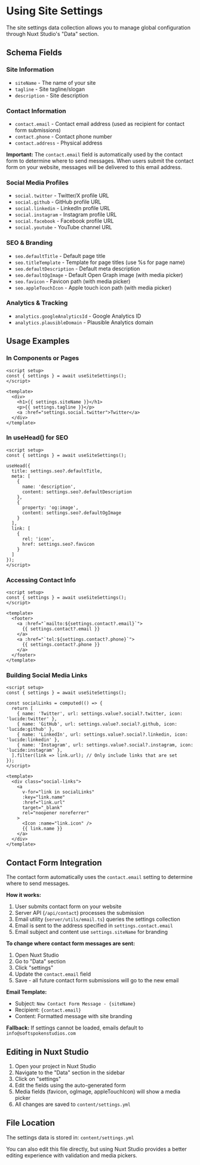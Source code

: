 # Using Site Settings

The site settings data collection allows you to manage global configuration through Nuxt Studio's "Data" section.

## Schema Fields

### Site Information
- `siteName` - The name of your site
- `tagline` - Site tagline/slogan
- `description` - Site description

### Contact Information
- `contact.email` - Contact email address (used as recipient for contact form submissions)
- `contact.phone` - Contact phone number
- `contact.address` - Physical address

**Important:** The `contact.email` field is automatically used by the contact form to determine where to send messages. When users submit the contact form on your website, messages will be delivered to this email address.

### Social Media Profiles
- `social.twitter` - Twitter/X profile URL
- `social.github` - GitHub profile URL
- `social.linkedin` - LinkedIn profile URL
- `social.instagram` - Instagram profile URL
- `social.facebook` - Facebook profile URL
- `social.youtube` - YouTube channel URL

### SEO & Branding
- `seo.defaultTitle` - Default page title
- `seo.titleTemplate` - Template for page titles (use %s for page name)
- `seo.defaultDescription` - Default meta description
- `seo.defaultOgImage` - Default Open Graph image (with media picker)
- `seo.favicon` - Favicon path (with media picker)
- `seo.appleTouchIcon` - Apple touch icon path (with media picker)

### Analytics & Tracking
- `analytics.googleAnalyticsId` - Google Analytics ID
- `analytics.plausibleDomain` - Plausible Analytics domain

## Usage Examples

### In Components or Pages

```vue
<script setup>
const { settings } = await useSiteSettings();
</script>

<template>
  <div>
    <h1>{{ settings.siteName }}</h1>
    <p>{{ settings.tagline }}</p>
    <a :href="settings.social.twitter">Twitter</a>
  </div>
</template>
```

### In useHead() for SEO

```vue
<script setup>
const { settings } = await useSiteSettings();

useHead({
  title: settings.seo?.defaultTitle,
  meta: [
    {
      name: 'description',
      content: settings.seo?.defaultDescription
    },
    {
      property: 'og:image',
      content: settings.seo?.defaultOgImage
    }
  ],
  link: [
    {
      rel: 'icon',
      href: settings.seo?.favicon
    }
  ]
});
</script>
```

### Accessing Contact Info

```vue
<script setup>
const { settings } = await useSiteSettings();
</script>

<template>
  <footer>
    <a :href="`mailto:${settings.contact?.email}`">
      {{ settings.contact?.email }}
    </a>
    <a :href="`tel:${settings.contact?.phone}`">
      {{ settings.contact?.phone }}
    </a>
  </footer>
</template>
```

### Building Social Media Links

```vue
<script setup>
const { settings } = await useSiteSettings();

const socialLinks = computed(() => {
  return [
    { name: 'Twitter', url: settings.value?.social?.twitter, icon: 'lucide:twitter' },
    { name: 'GitHub', url: settings.value?.social?.github, icon: 'lucide:github' },
    { name: 'LinkedIn', url: settings.value?.social?.linkedin, icon: 'lucide:linkedin' },
    { name: 'Instagram', url: settings.value?.social?.instagram, icon: 'lucide:instagram' },
  ].filter(link => link.url); // Only include links that are set
});
</script>

<template>
  <div class="social-links">
    <a
      v-for="link in socialLinks"
      :key="link.name"
      :href="link.url"
      target="_blank"
      rel="noopener noreferrer"
    >
      <Icon :name="link.icon" />
      {{ link.name }}
    </a>
  </div>
</template>
```

## Contact Form Integration

The contact form automatically uses the `contact.email` setting to determine where to send messages.

**How it works:**

1. User submits contact form on your website
2. Server API (`/api/contact`) processes the submission
3. Email utility (`server/utils/email.ts`) queries the settings collection
4. Email is sent to the address specified in `settings.contact.email`
5. Email subject and content use `settings.siteName` for branding

**To change where contact form messages are sent:**

1. Open Nuxt Studio
2. Go to "Data" section
3. Click "settings"
4. Update the `contact.email` field
5. Save - all future contact form submissions will go to the new email

**Email Template:**
- Subject: `New Contact Form Message - {siteName}`
- Recipient: `{contact.email}`
- Content: Formatted message with site branding

**Fallback:** If settings cannot be loaded, emails default to `info@softspokenstudios.com`

## Editing in Nuxt Studio

1. Open your project in Nuxt Studio
2. Navigate to the "Data" section in the sidebar
3. Click on "settings"
4. Edit the fields using the auto-generated form
5. Media fields (favicon, ogImage, appleTouchIcon) will show a media picker
6. All changes are saved to `content/settings.yml`

## File Location

The settings data is stored in: `content/settings.yml`

You can also edit this file directly, but using Nuxt Studio provides a better editing experience with validation and media pickers.
